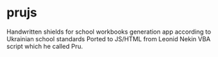 # prujs

Handwritten shields for school workbooks generation app according to Ukrainian school standards
Ported to JS/HTML from Leonid Nekin VBA script which he called Pru.
